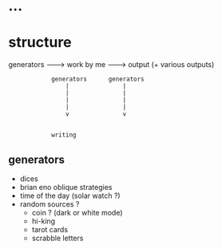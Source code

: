 # ...


# structure

generators ---> work by me ---> output (+ various outputs)


                generators      generators
                    |               |
                    |               |
                    |               |
                    |               |
                    v               v


                writing




## generators
* dices
* brian eno oblique strategies
* time of the day (solar watch ?)
* random sources ?
    * coin ? (dark or white mode)
    * hi-king
    * tarot cards
    * scrabble letters

